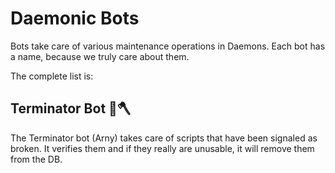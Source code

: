 # Daemonic Bots

Bots take care of various maintenance operations in Daemons.
Each bot has a name, because we truly care about them.

The complete list is:

## Terminator Bot 🤖🪓

The Terminator bot (Arny) takes care of scripts that have been signaled as broken.
It verifies them and if they really are unusable, it will remove them from the DB.
